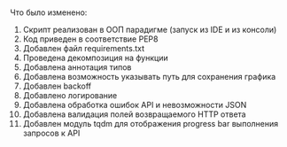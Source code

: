 ###

Что было изменено:
1. Скрипт реализован в ООП парадигме (запуск из IDE и из консоли)
2. Код приведен в соответствие PEP8
3. Добавлен файл requirements.txt 
4. Проведена декомпозиция на функции 
5. Добавлена аннотация типов 
6. Добавлена возможность указывать путь для сохранения графика 
7. Добавлен backoff 
8. Добавлено логирование 
9. Добавлена обработка ошибок API и невозможности JSON 
10. Добавлена валидация полей возвращаемого HTTP ответа 
11. Добавлен модуль tqdm для отображения progress bar выполнения запросов к API